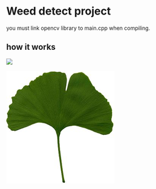 # Weed detect project
you must link opencv library to main.cpp when compiling.

## how it works


<img src="https://github.com/asfaca/weed_project/leaf_image/leaf3.jpg">


![Alt text](/leaf_image/leaf7.jpg)

